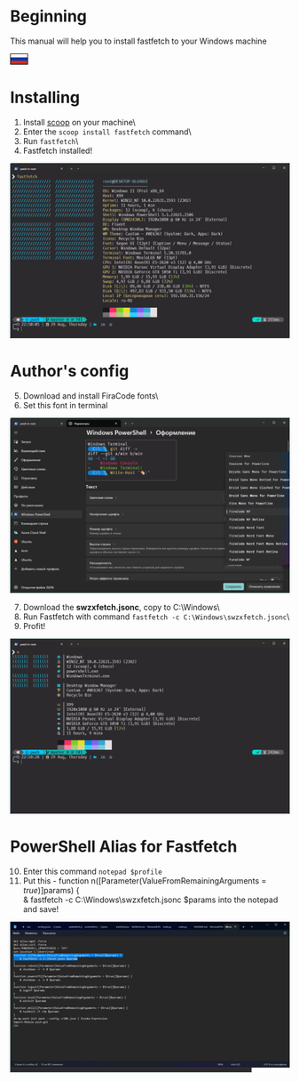 # Beginning
This manual will help you to install fastfetch to your Windows machine

[![Russian](assets/ru.gif)](README_RU.md)

# Installing
1. Install [scoop](https://scoop.sh/) on your machine\
2. Enter the `scoop install fastfetch` command\
3. Run `fastfetch`\
4. Fastfetch installed!

![Fastfetch](assets/pic1.png)

# Author's config
5. Download and install FiraCode fonts\
6. Set this font in terminal

![FiraCode](assets/pic2.png)

7. Download the **swzxfetch.jsonc**, copy to C:\Windows\
8. Run Fastfetch with command `fastfetch -c C:\Windows\swzxfetch.jsonc`\
9. Profit!

![Fastfetch2](assets/pic3.png)

# PowerShell Alias for Fastfetch
10. Enter this command `notepad $profile`
11. Put this - function n([Parameter(ValueFromRemainingArguments = $true)]$params) {\
& fastfetch -c C:\Windows\swzxfetch.jsonc $params into the notepad and save!

![Alias](assets/pic4.png)


